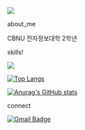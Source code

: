
<img src="https://capsule-render.vercel.app/api?type=soft&color=auto&height=300&section=header&text=^^7&fontSize=50" />



about_me


CBNU 전자정보대학 2학년



skills!



<img src="https://img.shields.io/badge/Python-3776AB?style=for-the-badge&logo=Python&logoColor=white">

 


[![Top Langs](https://github-readme-stats.vercel.app/api/top-langs/?username=Megafin1234)](https://github.com/Megafin1234/github-readme-stats)




[![Anurag's GitHub stats](https://github-readme-stats.vercel.app/api?username=Megafin1234)](https://github.com/Megafin1234/github-readme-stats)




 
 
 connect
 
 
 
 
 [![Gmail Badge](https://img.shields.io/badge/Gmail-d14836?style=flat-square&logo=Gmail&logoColor=white&link=mailto:eric0h@gmail.com)](mailto:eric0h@gmail.com)
